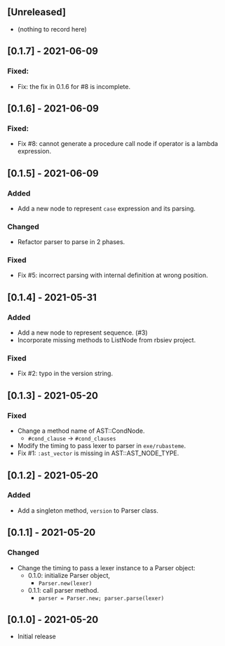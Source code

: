 ## [Unreleased]
- (nothing to record here)

## [0.1.7] - 2021-06-09
### Fixed:
- Fix: the fix in 0.1.6 for #8 is incomplete.

## [0.1.6] - 2021-06-09
### Fixed:
- Fix #8: cannot generate a procedure call node if operator is a
  lambda expression.

## [0.1.5] - 2021-06-09
### Added
- Add a new node to represent `case` expression and its parsing.

### Changed
- Refactor parser to parse in 2 phases.

### Fixed
- Fix #5: incorrect parsing with internal definition at wrong
  position.

## [0.1.4] - 2021-05-31
### Added
- Add a new node to represent sequence. (#3)
- Incorporate missing methods to ListNode from rbsiev project.

### Fixed
- Fix #2: typo in the version string.

## [0.1.3] - 2021-05-20
### Fixed
- Change a method name of AST::CondNode.
  - `#cond_clause` -> `#cond_clauses`
- Modify the timing to pass lexer to parser in `exe/rubasteme`.
- Fix #1: `:ast_vector` is missing in AST::AST_NODE_TYPE.

## [0.1.2] - 2021-05-20
### Added
- Add a singleton method, `version` to Parser class.

## [0.1.1] - 2021-05-20
### Changed
- Change the timing to pass a lexer instance to a Parser object:
  - 0.1.0: initialize Parser object,
    - `Parser.new(lexer)`
  - 0.1.1: call parser method.
    - `parser = Parser.new; parser.parse(lexer)`

## [0.1.0] - 2021-05-20
- Initial release
